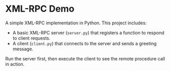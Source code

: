 # XML-RPC Demo
A simple XML-RPC implementation in Python. This project includes:
- A basic XML-RPC server (`server.py`) that registers a function to respond to client requests.
- A client (`client.py`) that connects to the server and sends a greeting message.

Run the server first, then execute the client to see the remote procedure call in action.

